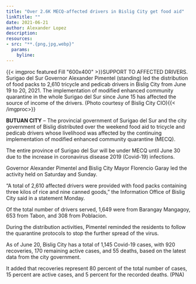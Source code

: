 ```yaml
---
title: "Over 2.6K MECQ-affected drivers in Bislig City get food aid"
linkTitle: ""
date: 2021-06-21
author: Alexander Lopez
description:
resources:
- src: "**.{png,jpg,webp}"
  params:
    byline: 
---
```

{{< imgproc featured Fill "600x400" >}}SUPPORT TO AFFECTED DRIVERS. Surigao del Sur Governor Alexander Pimentel (standing) led the distribution of food packs to 2,610 tricycle and pedicab drivers in Bislig City from June 19 to 20, 2021. The implementation of modified enhanced community quarantine in the whole Surigao del Sur since June 15 has affected the source of income of the drivers. (Photo courtesy of Bislig City CIO){{< /imgproc>}}

**BUTUAN CITY** –  The provincial government of Surigao del Sur and the city government of Bislig distributed over the weekend food aid to tricycle and pedicab drivers whose livelihood was affected by the continuing implementation of modified enhanced community quarantine (MECQ).

The entire province of Surigao del Sur will be under MECQ until June 30 due to the increase in coronavirus disease 2019 (Covid-19) infections.

Governor Alexander Pimentel and Bislig City Mayor Florencio Garay led the activity held on Saturday and Sunday.

“A total of 2,610 affected drivers were provided with food packs containing three kilos of rice and nine canned goods,” the Information Office of Bislig City said in a statement Monday.

Of the total number of drivers served, 1,649 were from Barangay Mangagoy, 653 from Tabon, and 308 from Poblacion.

During the distribution activities, Pimentel reminded the residents to follow the quarantine protocols to stop the further spread of the virus.

As of June 20, Bislig City has a total of 1,145 Covid-19 cases, with 920 recoveries, 170 remaining active cases, and 55 deaths, based on the latest data from the city government.

It added that recoveries represent 80 percent of the total number of cases, 15 percent are active cases, and 5 percent for the recorded deaths. (PNA)